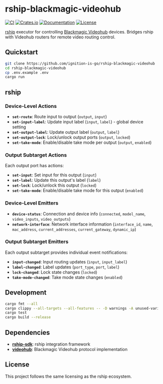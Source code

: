 # rship-blackmagic-videohub

[![CI](https://github.com/ignition-is-go/rship-blackmagic-videohub/actions/workflows/ci.yml/badge.svg)](https://github.com/ignition-is-go/rship-blackmagic-videohub/actions)
[![Crates.io](https://img.shields.io/crates/v/rship-blackmagic-videohub)](https://crates.io/crates/rship-blackmagic-videohub)
[![Documentation](https://docs.rs/rship-blackmagic-videohub/badge.svg)](https://docs.rs/rship-blackmagic-videohub)
[![License](https://img.shields.io/badge/license-MIT-blue.svg)](LICENSE)

[rship](https://docs.rship.io) executor for controlling [Blackmagic Videohub](https://www.blackmagicdesign.com/products/smartvideohub) devices. Bridges rship with Videohub routers for remote video routing control.

## Quickstart

```bash
git clone https://github.com/ignition-is-go/rship-blackmagic-videohub
cd rship-blackmagic-videohub
cp .env.example .env
cargo run
```

## rship

### Device-Level Actions

- **`set-route`**: Route input to output (`output`, `input`)
- **`set-input-label`**: Update input label (`input`, `label`) - global device setting
- **`set-output-label`**: Update output label (`output`, `label`)
- **`set-output-lock`**: Lock/unlock output ports (`output`, `locked`)
- **`set-take-mode`**: Enable/disable take mode per output (`output`, `enabled`)

### Output Subtarget Actions

Each output port has actions:

- **`set-input`**: Set input for this output (`input`)
- **`set-label`**: Update this output's label (`label`)
- **`set-lock`**: Lock/unlock this output (`locked`)
- **`set-take-mode`**: Enable/disable take mode for this output (`enabled`)

### Device-Level Emitters

- **`device-status`**: Connection and device info (`connected`, `model_name`, `video_inputs`, `video_outputs`)
- **`network-interface`**: Network interface information (`interface_id`, `name`, `mac_address`, `current_addresses`, `current_gateway`, `dynamic_ip`)

### Output Subtarget Emitters

Each output subtarget provides individual event notifications:

- **`input-changed`**: Input routing updates (`input`, `input_label`)
- **`label-changed`**: Label updates (`port_type`, `port`, `label`)
- **`lock-changed`**: Lock state changes (`locked`)
- **`take-mode-changed`**: Take mode state changes (`enabled`)

## Development

```bash
cargo fmt --all
cargo clippy --all-targets --all-features -- -D warnings -A unused-variables -A dead-code -D warnings
cargo test
cargo build --release
```

## Dependencies

- **[rship-sdk](https://crates.io/crates/rship-sdk)**: rship integration framework
- **[videohub](https://crates.io/crates/videohub)**: Blackmagic Videohub protocol implementation

## License

This project follows the same licensing as the rship ecosystem.
